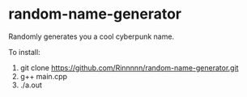 # random-name-generator
Randomly generates you a cool cyberpunk name.

To install:  
1) git clone https://github.com/Rinnnnn/random-name-generator.git  
2) g++ main.cpp  
3) ./a.out
